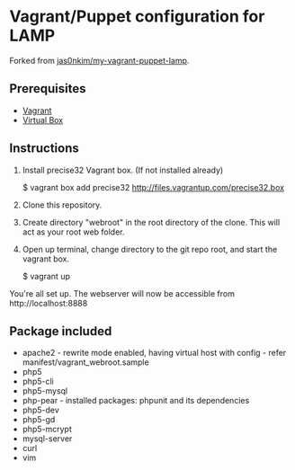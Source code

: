 # Vagrant/Puppet configuration for LAMP

Forked from [jas0nkim/my-vagrant-puppet-lamp](https://github.com/jas0nkim/my-vagrant-puppet-lamp).

## Prerequisites
* [Vagrant](http://www.vagrantup.com/)
* [Virtual Box](https://www.virtualbox.org/)

## Instructions
1. Install precise32 Vagrant box. (If not installed already)

    $ vagrant box add precise32 http://files.vagrantup.com/precise32.box
    
2. Clone this repository.
3. Create directory "webroot" in the root directory of the clone. This will act as your root web folder.
4. Open up terminal, change directory to the git repo root, and start the vagrant box.

    $ vagrant up

You're all set up. The webserver will now be accessible from http://localhost:8888

## Package included

* apache2 - rewrite mode enabled, having virtual host with config - refer manifest/vagrant_webroot.sample
* php5
* php5-cli
* php5-mysql
* php-pear - installed packages: phpunit and its dependencies
* php5-dev
* php5-gd
* php5-mcrypt
* mysql-server
* curl
* vim

